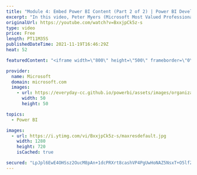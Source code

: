 ```yaml
---
title: "Module 4: Embed Power BI Content (Part 2 of 2) | Power BI Developer in a Day"
excerpt: "In this video, Peter Myers (Microsoft Most Valued Professional, and course developer) demonstrates how to develop with the Power BI REST API and embedding Power BI reports in an ASP.NET MVC web app. It is video 12 of 21.  The Power BI Developer in a Day online course empowers you as an app developer"
originalUrl: https://youtube.com/watch?v=BxxjpCk5z-s
type: video
price: Free
length: PT11M35S
publishedDateTime: 2021-11-19T16:46:29Z
heat: 52

featuredContent: "<iframe width=\"800\" height=\"500\" frameborder=\"0\" src=\"https://www.youtube.com/embed/BxxjpCk5z-s\" allow=\"accelerometer; autoplay; encrypted-media; gyroscope; picture-in-picture\" allowfullscreen></iframe>"

provider:
  name: Microsoft
  domain: microsoft.com
  images:
    - url: https://everyday-cc.github.io/powerbi/assets/images/organizations/microsoft.com-50x50.jpg
      width: 50
      height: 50

topics:
  - Power BI

images:
  - url: https://i.ytimg.com/vi/BxxjpCk5z-s/maxresdefault.jpg
    width: 1280
    height: 720
    isCached: true

secured: "LpJpl6EwE4OHSsz2OucM8pAn+1dcPRXrt8cashVP4PgUwHoNAZ5NsxT+O5lfZNIfDr3/o36qHq+smJfjxn6kMHpbDbdlgcr/HQdyqszMgb8CxjaPiLMbwoNI9owDkOR7BWBaas5Zch+5iUpU0awFmtLxsp7abzOLdL+145d4eL60yqJ6YJD3KKavXuTvfA7LLSRFSk4rwPpbD4NyLlHVownxLRZCArFghR9Y9l6RHE+ILHeIkkVTFGJDY9U3J+8P/KPdN0mlKAcmlkEZ1/7/UkscSpyf4KDGZZayWcalGRiP4om/tSjcq/4WsjpOQMI5qPbFc+8skn+n9VoyiftebaBrPMF0NmYBP8pKrx+UJojfYypkGX3SD8Mrk3X68le73eXSDRkWTbcZA+rOwwnpxMxSumlnGPCm0Gfk5I5eaNI=;7yDUr+p+zpxKPX7prb5sCA=="
---
```


